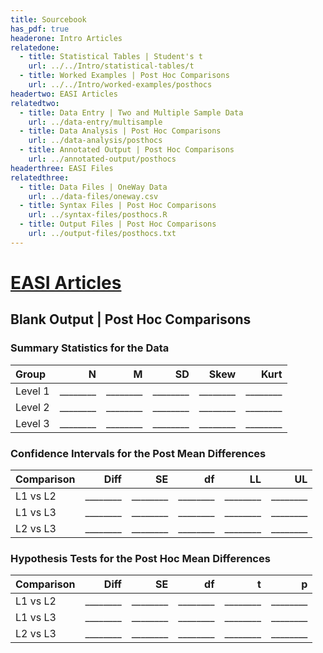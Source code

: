 ```yaml
---
title: Sourcebook
has_pdf: true
headerone: Intro Articles
relatedone:
  - title: Statistical Tables | Student's t
    url: ../../Intro/statistical-tables/t
  - title: Worked Examples | Post Hoc Comparisons
    url: ../../Intro/worked-examples/posthocs
headertwo: EASI Articles
relatedtwo:
  - title: Data Entry | Two and Multiple Sample Data
    url: ../data-entry/multisample
  - title: Data Analysis | Post Hoc Comparisons
    url: ../data-analysis/posthocs
  - title: Annotated Output | Post Hoc Comparisons
    url: ../annotated-output/posthocs
headerthree: EASI Files
relatedthree:
  - title: Data Files | OneWay Data
    url: ../data-files/oneway.csv
  - title: Syntax Files | Post Hoc Comparisons
    url: ../syntax-files/posthocs.R
  - title: Output Files | Post Hoc Comparisons
    url: ../output-files/posthocs.txt
---
```


# [EASI Articles](../index.md)

## Blank Output | Post Hoc Comparisons

### Summary Statistics for the Data

| Group   | N   | M   | SD  | Skew | Kurt |
|:--------|----:|----:|----:|-----:|-----:|
| Level 1 | ________ | ________ | ________ | ________ | ________ |
| Level 2 | ________ | ________ | ________ | ________ | ________ |
| Level 3 | ________ | ________ | ________ | ________ | ________ |

### Confidence Intervals for the Post Mean Differences

| Comparison | Diff | SE  | df  | LL  | UL  |
|:-----------|-----:|----:|----:|----:|----:|
| L1 vs L2   | ________ | ________ | ________ | ________ | ________ |
| L1 vs L3   | ________ | ________ | ________ | ________ | ________ |
| L2 vs L3   | ________ | ________ | ________ | ________ | ________ |

### Hypothesis Tests for the Post Hoc Mean Differences

| Comparison | Diff | SE  | df  | t   | p   |
|:-----------|-----:|----:|----:|----:|----:|
| L1 vs L2   | ________ | ________ | ________ | ________ | ________ |
| L1 vs L3   | ________ | ________ | ________ | ________ | ________ |
| L2 vs L3   | ________ | ________ | ________ | ________ | ________ |

